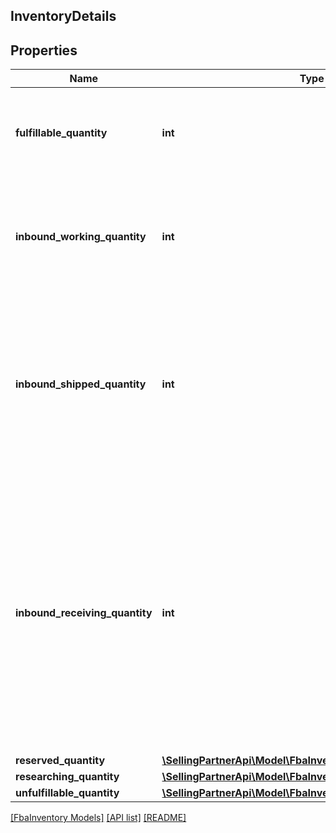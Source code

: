 ## InventoryDetails

## Properties

Name | Type | Description | Notes
------------ | ------------- | ------------- | -------------
**fulfillable_quantity** | **int** | The item quantity that can be picked, packed, and shipped. | [optional]
**inbound_working_quantity** | **int** | The number of units in an inbound shipment for which you have notified Amazon. | [optional]
**inbound_shipped_quantity** | **int** | The number of units in an inbound shipment that you have notified Amazon about and have provided a tracking number. | [optional]
**inbound_receiving_quantity** | **int** | The number of units that have not yet been received at an Amazon fulfillment center for processing, but are part of an inbound shipment with some units that have already been received and processed. | [optional]
**reserved_quantity** | [**\SellingPartnerApi\Model\FbaInventory\ReservedQuantity**](ReservedQuantity.md) |  | [optional]
**researching_quantity** | [**\SellingPartnerApi\Model\FbaInventory\ResearchingQuantity**](ResearchingQuantity.md) |  | [optional]
**unfulfillable_quantity** | [**\SellingPartnerApi\Model\FbaInventory\UnfulfillableQuantity**](UnfulfillableQuantity.md) |  | [optional]

[[FbaInventory Models]](../) [[API list]](../../Api) [[README]](../../../README.md)

